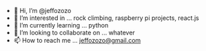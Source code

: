 - 👋 Hi, I’m @jeffozozo
- 👀 I’m interested in ... rock climbing, raspberry pi projects, react.js
- 🌱 I’m currently learning ... python
- 💞️ I’m looking to collaborate on ... whatever
- 📫 How to reach me ... jeffozozo@gmail.com

<!---
jeffozozo/jeffozozo is a ✨ special ✨ repository because its `README.md` (this file) appears on your GitHub profile.
You can click the Preview link to take a look at your changes.
--->
